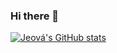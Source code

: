 ### Hi there 👋

[![Jeová's GitHub stats](https://github-readme-stats.vercel.app/api?username=jeovaramos&count_private=true)](https://github.com/jeovaramos/github-readme-stats)


<!--
**jeovaramos/jeovaramos** is a ✨ _special_ ✨ repository because its `README.md` (this file) appears on your GitHub profile.

Here are some ideas to get you started:

- 🔭 I’m currently working on ...
- 🌱 I’m currently learning ...
- 👯 I’m looking to collaborate on ...
- 🤔 I’m looking for help with ...
- 💬 Ask me about ...
- 📫 How to reach me: ...
- 😄 Pronouns: ...
- ⚡ Fun fact: ...
-->
